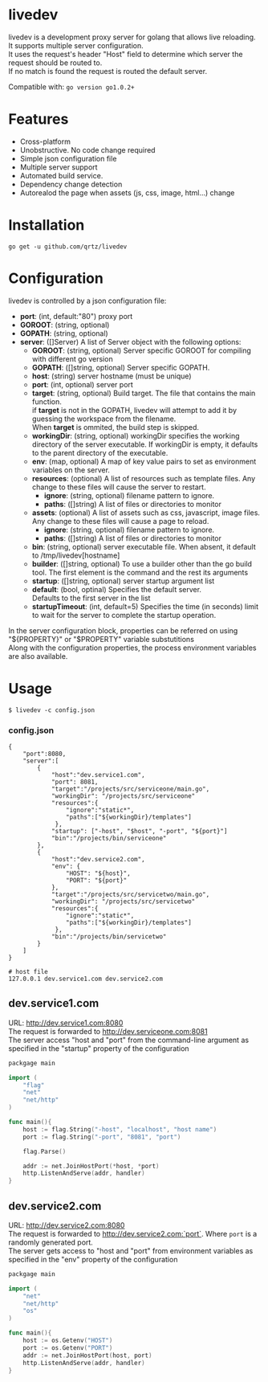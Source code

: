 livedev
=======

livedev is a development proxy server for golang that allows live reloading.  
It supports multiple server configuration.  
It uses the request's header "Host" field to determine which server the request should be routed to.  
If no match is found the request is routed the default server.

 
Compatible with: `go version go1.0.2+`

Features
========
* Cross-platform
* Unobstructive. No code change required
* Simple json configuration file
* Multiple server support
* Automated build service.
* Dependency change detection 
* Autorealod the page when assets (js, css, image, html...) change


Installation
============

`go get -u github.com/qrtz/livedev` 

Configuration
=============
livedev is controlled by a json configuration file:

* __port__: (int, default:"80") proxy port
* __GOROOT__: (string, optional) 
* __GOPATH__: (string, optional)
* __server__: ([]Server) A list of Server object with the following options:
    * __GOROOT__: (string, optional)  Server specific GOROOT for compiling with different go version
    * __GOPATH__: ([]string, optional) Server specific GOPATH.
    * __host__: (string) server hostname (must be unique)
    * __port__: (int, optional) server port  
    * __target__: (string, optional) Build target. The file that contains the main function.  
 if __target__ is not in the GOPATH, livedev will attempt to add it by guessing the workspace from the filename.  
 When __target__ is ommited, the build step is skipped.
    * __workingDir__: (string, optional) workingDir specifies the working directory of the server executable. If workingDir is empty, it defaults to the parent directory of the executable.  
    * __env__: (map, optional) A map of key value pairs to set as environment variables on the server.
    * __resources__: (optional) A list of resources such as template files. Any change to these files will cause the server to restart.
        * __ignore__: (string, optional) filename pattern to ignore. 
        * __paths__: ([]string) A list of files or directories to monitor
    * __assets__: (optional) A list of assets such as css, javascript, image files. Any change to these files will cause a page to reload.
        * __ignore__: (string, optional) filename pattern to ignore.
        * __paths__: ([]string) A list of files or directories to monitor
    * __bin__: (string, optional) server executable file. When absent, it default to /tmp/livedev[hostname]
    * __builder__: ([]string, optional) To use a builder other than the go build tool. The first element is the command and the rest its arguments
    * __startup__: ([]string, optional) server startup argument list
    * __default__: (bool, optinal) Specifies the default server.  
 Defaults to the first server in the list
    * __startupTimeout__: (int, default=5) Specifies the time (in seconds) limit  to wait for the server to complete the startup operation.

In the server configuration block, properties can be referred on using "${PROPERTY}" or "$PROPERTY" variable substutitions  
Along with the configuration properties, the process environment variables are also available.  

Usage
=====
```shell    
$ livedev -c config.json
```

### config.json 

    {
        "port":8080,
        "server":[
            {
                "host":"dev.service1.com",
                "port": 8081,
                "target":"/projects/src/serviceone/main.go",
                "workingDir": "/projects/src/serviceone"
                "resources":{
                    "ignore":"static*",
                    "paths":["${workingDir}/templates"]
                 },
                "startup": ["-host", "$host", "-port", "${port}"]
                "bin":"/projects/bin/serviceone"
            },
            {
                "host":"dev.service2.com",
                "env": {
                    "HOST": "${host}",
                    "PORT": "${port}"
                },
                "target":"/projects/src/servicetwo/main.go",
                "workingDir": "/projects/src/servicetwo"
                "resources":{
                    "ignore":"static*",
                    "paths":["${workingDir}/templates"]
                 },
                "bin":"/projects/bin/servicetwo"
            }
        ]
    }


```shell
# host file
127.0.0.1 dev.service1.com dev.service2.com
```
## dev.service1.com
URL: http://dev.service1.com:8080    
The request is forwarded to http://dev.serviceone.com:8081  
The server access "host and "port" from the command-line argument as specified in the "startup" property of the configuration

```go
packgage main

import (
    "flag"
    "net"
    "net/http"
) 

func main(){
    host := flag.String("-host", "localhost", "host name")
    port := flag.String("-port", "8081", "port")

    flag.Parse()

    addr := net.JoinHostPort(*host, *port)
    http.ListenAndServe(addr, handler)
}
```
## dev.service2.com
URL: http://dev.service2.com:8080  
The request is forwarded to http://dev.service2.com:`port`. Where `port` is a randomly generated port.  
The server gets access to "host and "port" from environment variables as specified in the "env" property of the configuration  

```go
packgage main

import (
    "net"
    "net/http"
    "os"
) 

func main(){
    host := os.Getenv("HOST")
    port := os.Getenv("PORT")
    addr := net.JoinHostPort(host, port)
    http.ListenAndServe(addr, handler)
}
```



